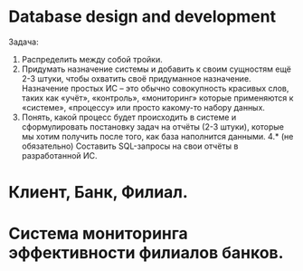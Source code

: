 # Database design and development
Задача:
1. Распределить между собой тройки.
2. Придумать назначение системы и добавить к своим сущностям ещё 2-3 штуки, чтобы охватить своё придуманное назначение. Назначение простых ИС – это обычно совокупность красивых слов, таких как «учёт», «контроль», «мониторинг» которые применяются к «системе», «процессу» или просто какому-то набору данных.
3. Понять, какой процесс будет происходить в системе и сформулировать постановку задач на отчёты (2-3 штуки), которые мы хотим получить после того, как база наполнится данными.
4.* (не обязательно) Составить SQL-запросы на свои отчёты в разработанной ИС.

# Клиент, Банк, Филиал. 
# Система мониторинга эффективности филиалов банков.
